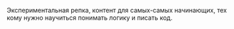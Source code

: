 Экспериментальная репка, контент для самых-самых начинающих,
тех кому нужно научиться понимать логику и писать код.
